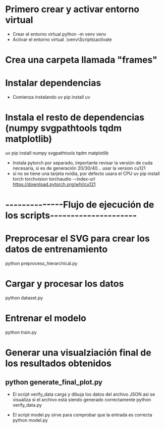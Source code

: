 # Primero crear y activar entorno virtual

- Crear el entorno virtual
python -m venv venv
- Activar el entorno virtual
.\venv\Scripts\activate

# Crea una carpeta llamada "frames"

# Instalar dependencias

- Comienza instalando uv
pip install uv

# Instala el resto de dependencias (numpy svgpathtools tqdm matplotlib)
uv pip install numpy svgpathtools tqdm matplotlib

- Instala pytorch por separado, importante revisar la versión de cuda necesaria, si es de generación 20/30/40... usar la version cu121
- si no se tiene una tarjeta nvidia, por defecto usara el CPU
uv pip install torch torchvision torchaudio --index-url https://download.pytorch.org/whl/cu121

# --------------Flujo de ejecución de los scripts---------------------
# Preprocesar el SVG para crear los datos de entrenamiento
python preprocess_hierarchical.py

# Cargar y procesar los datos 
python dataset.py

# Entrenar el modelo
python train.py

# Generar una visualziación final de los resultados obtenidos
python generate_final_plot.py
----------------------------------------------------------------------
- El script verify_data carga y dibuja los datos del archivo JSON asi se visualiza si el archivo está siendo generado correctamente
python verify_data.py

- El script model.py sirve para comprobar que la entrada es correcta
python model.py
